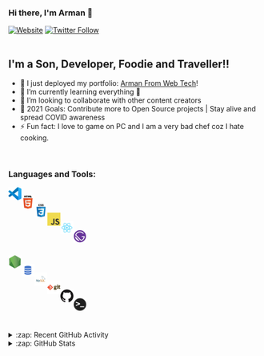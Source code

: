### Hi there, I'm Arman 👋

[![Website](https://img.shields.io/website?label=armanfromweb.tech&style=for-the-badge&url=https%3A%2F%2Farmanfromweb.tech)](https://megamer07.github.io/)
[![Twitter Follow](https://img.shields.io/twitter/follow/arman74895017?color=1DA1F2&logo=twitter&style=for-the-badge)](https://twitter.com/intent/follow?original_referer=https%3A%2F%2Fgithub.com%2FcodeSTACKr&screen_name=arman74895017)
<br/>
<br/>
## I'm a Son, Developer, Foodie and Traveller!!

- 🔭 I just deployed my portfolio: [Arman From Web Tech][website]!
- 🌱 I’m currently learning everything 🤣
- 👯 I’m looking to collaborate with other content creators
- 🥅 2021 Goals: Contribute more to Open Source projects | Stay alive and spread COVID awareness
- ⚡ Fun fact: I love to game on PC and I am a very bad chef coz I hate cooking.

<br/>

### Languages and Tools:


<img align="left" alt="Visual Studio Code" width="26px" src="https://raw.githubusercontent.com/github/explore/80688e429a7d4ef2fca1e82350fe8e3517d3494d/topics/visual-studio-code/visual-studio-code.png" /><br/>
<img align="left" alt="HTML5" width="26px" src="https://raw.githubusercontent.com/github/explore/80688e429a7d4ef2fca1e82350fe8e3517d3494d/topics/html/html.png" /><br/>
<img align="left" alt="CSS3" width="26px" src="https://raw.githubusercontent.com/github/explore/80688e429a7d4ef2fca1e82350fe8e3517d3494d/topics/css/css.png" /><br/>
<img align="left" alt="JavaScript" width="26px" src="https://raw.githubusercontent.com/github/explore/80688e429a7d4ef2fca1e82350fe8e3517d3494d/topics/javascript/javascript.png" /><br/>
<img align="left" alt="React" width="26px" src="https://raw.githubusercontent.com/github/explore/80688e429a7d4ef2fca1e82350fe8e3517d3494d/topics/react/react.png" /><br/>
<img align="left" alt="Gatsby" width="26px" src="https://raw.githubusercontent.com/github/explore/e94815998e4e0713912fed477a1f346ec04c3da2/topics/gatsby/gatsby.png" /><br/>
<br/>
<br/>
<img align="left" alt="Node.js" width="26px" src="https://raw.githubusercontent.com/github/explore/80688e429a7d4ef2fca1e82350fe8e3517d3494d/topics/nodejs/nodejs.png" /><br/>
<img align="left" alt="SQL" width="26px" src="https://raw.githubusercontent.com/github/explore/80688e429a7d4ef2fca1e82350fe8e3517d3494d/topics/sql/sql.png" /><br/>
<img align="left" alt="MySQL" width="26px" src="https://raw.githubusercontent.com/github/explore/80688e429a7d4ef2fca1e82350fe8e3517d3494d/topics/mysql/mysql.png" /><br/>
<img align="left" alt="Git" width="26px" src="https://raw.githubusercontent.com/github/explore/80688e429a7d4ef2fca1e82350fe8e3517d3494d/topics/git/git.png" /><br/>
<img align="left" alt="GitHub" width="26px" src="https://raw.githubusercontent.com/github/explore/78df643247d429f6cc873026c0622819ad797942/topics/github/github.png" /><br/>
<img align="left" alt="Terminal" width="26px" src="https://raw.githubusercontent.com/github/explore/80688e429a7d4ef2fca1e82350fe8e3517d3494d/topics/terminal/terminal.png" /><br/>

<br/>

<br />

<details>
  <summary>:zap: Recent GitHub Activity</summary>
  
<!--START_SECTION:activity-->
1. 🗣 Commented on [#885](https://github.com/mattermost/mattermost-developer-documentation/issues/885) in [mattermost/mattermost-developer-documentation](https://github.com/mattermost/mattermost-developer-documentation)
2. 🗣 Commented on [#885](https://github.com/mattermost/mattermost-developer-documentation/issues/885) in [mattermost/mattermost-developer-documentation](https://github.com/mattermost/mattermost-developer-documentation)
<!--END_SECTION:activity-->

</details>

<details>
  <summary>:zap: GitHub Stats</summary>

  <img align="left" alt="ArmanChand's GitHub Stats" src="https://github-readme-stats.vercel.app/api?username=ArmanChand&show_icons=true&theme=radical" />

</details>

[website]: https://megamer07.github.io/
[twitter]: https://twitter.com/arman74895017
[linkedin]: https://www.linkedin.com/in/arman-chand-020099128/
